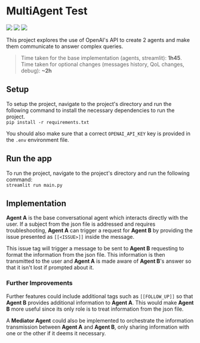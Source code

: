 # MultiAgent Test

[![](https://img.shields.io/badge/-Python%203.11-ffd343?logo=python)](https://www.python.org/)
[![](https://img.shields.io/badge/-Streamlit%201.41-FF4B4B?logo=streamlit&logoColor=white)](https://streamlit.io/)
[![](https://img.shields.io/badge/-ChatGPT%20-74aa9c?logo=openai&logoColor=white)](https://chatgpt.com/)

This project explores the use of OpenAI's API to create 2 agents and make them communicate to answer complex queries.

> Time taken for the base implementation (agents, streamlit): **1h45**.  
> Time taken for optional changes (messages history, QoL changes, debug): **~2h**


## Setup

To setup the project, navigate to the project's directory and run the following command to install the necessary dependencies to run the project.  
``pip install -r requirements.txt``


You should also make sure that a correct ``OPENAI_API_KEY`` key is provided in the ``.env`` environment file.


## Run the app
To run the project, navigate to the project's directory and run the following command:  
``streamlit run main.py``


## Implementation

**Agent A** is the base conversational agent which interacts directly with the user. If a subject from the json file is addressed and requires troubleshooting, **Agent A** can trigger a request for **Agent B** by providing the issue presented as ``[[<ISSUE>]]`` inside the message.

This issue tag will trigger a message to be sent to **Agent B** requesting to format the information from the json file. This information is then transmitted to the user and **Agent A** is made aware of **Agent B**'s answer so that it isn't lost if prompted about it.

### Further Improvements

Further features could include additional tags such as ``[[FOLLOW_UP]]`` so that **Agent B** provides additional information to **Agent A**. This would make **Agent B** more useful since its only role is to treat information from the json file.

A **Mediator Agent** could also be implemented to orchestrate the information transmission between **Agent A** and **Agent B**, only sharing information with one or the other if it deems it necessary.
